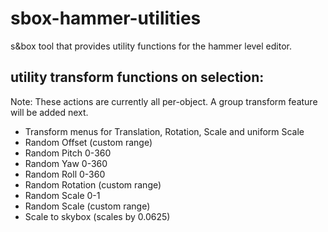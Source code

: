 # sbox-hammer-utilities
 s&box tool that provides utility functions for the hammer level editor.
 
 ## utility transform functions on selection:
 Note: These actions are currently all per-object. A group transform feature will be added next.
 - Transform menus for Translation, Rotation, Scale and uniform Scale
 - Random Offset (custom range)
 - Random Pitch 0-360
 - Random Yaw 0-360
 - Random Roll 0-360
 - Random Rotation (custom range)
 - Random Scale 0-1
 - Random Scale (custom range)
 - Scale to skybox (scales by 0.0625)
